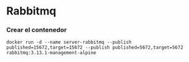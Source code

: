 # Rabbitmq

### Crear el contenedor

```
docker run -d --name server-rabbitmq --publish published=15672,target=15672 --publish published=5672,target=5672 rabbitmq:3.13.1-management-alpine
```
